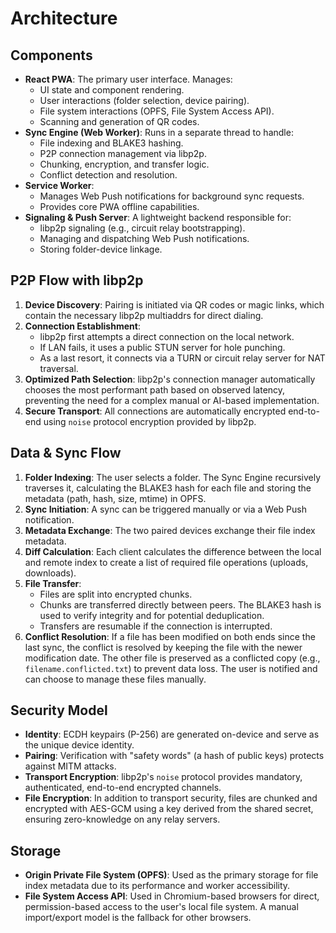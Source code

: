 # Architecture

## Components
- **React PWA**: The primary user interface. Manages:
  - UI state and component rendering.
  - User interactions (folder selection, device pairing).
  - File system interactions (OPFS, File System Access API).
  - Scanning and generation of QR codes.
- **Sync Engine (Web Worker)**: Runs in a separate thread to handle:
  - File indexing and BLAKE3 hashing.
  - P2P connection management via libp2p.
  - Chunking, encryption, and transfer logic.
  - Conflict detection and resolution.
- **Service Worker**:
  - Manages Web Push notifications for background sync requests.
  - Provides core PWA offline capabilities.
- **Signaling & Push Server**: A lightweight backend responsible for:
  - libp2p signaling (e.g., circuit relay bootstrapping).
  - Managing and dispatching Web Push notifications.
  - Storing folder-device linkage.

## P2P Flow with libp2p
1. **Device Discovery**: Pairing is initiated via QR codes or magic links, which contain the necessary libp2p multiaddrs for direct dialing.
2. **Connection Establishment**:
   - libp2p first attempts a direct connection on the local network.
   - If LAN fails, it uses a public STUN server for hole punching.
   - As a last resort, it connects via a TURN or circuit relay server for NAT traversal.
3. **Optimized Path Selection**: libp2p's connection manager automatically chooses the most performant path based on observed latency, preventing the need for a complex manual or AI-based implementation.
4. **Secure Transport**: All connections are automatically encrypted end-to-end using `noise` protocol encryption provided by libp2p.

## Data & Sync Flow
1. **Folder Indexing**: The user selects a folder. The Sync Engine recursively traverses it, calculating the BLAKE3 hash for each file and storing the metadata (path, hash, size, mtime) in OPFS.
2. **Sync Initiation**: A sync can be triggered manually or via a Web Push notification.
3. **Metadata Exchange**: The two paired devices exchange their file index metadata.
4. **Diff Calculation**: Each client calculates the difference between the local and remote index to create a list of required file operations (uploads, downloads).
5. **File Transfer**:
   - Files are split into encrypted chunks.
   - Chunks are transferred directly between peers. The BLAKE3 hash is used to verify integrity and for potential deduplication.
   - Transfers are resumable if the connection is interrupted.
6. **Conflict Resolution**: If a file has been modified on both ends since the last sync, the conflict is resolved by keeping the file with the newer modification date. The other file is preserved as a conflicted copy (e.g., `filename.conflicted.txt`) to prevent data loss. The user is notified and can choose to manage these files manually.

## Security Model
- **Identity**: ECDH keypairs (P-256) are generated on-device and serve as the unique device identity.
- **Pairing**: Verification with "safety words" (a hash of public keys) protects against MITM attacks.
- **Transport Encryption**: libp2p's `noise` protocol provides mandatory, authenticated, end-to-end encrypted channels.
- **File Encryption**: In addition to transport security, files are chunked and encrypted with AES-GCM using a key derived from the shared secret, ensuring zero-knowledge on any relay servers.

## Storage
- **Origin Private File System (OPFS)**: Used as the primary storage for file index metadata due to its performance and worker accessibility.
- **File System Access API**: Used in Chromium-based browsers for direct, permission-based access to the user's local file system. A manual import/export model is the fallback for other browsers.